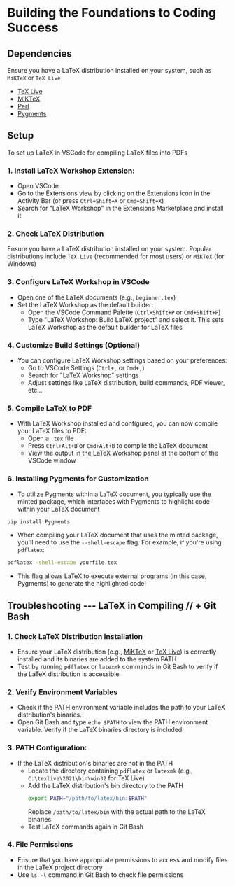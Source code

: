 # **Building the Foundations to Coding Success**

## **Dependencies**

Ensure you have a LaTeX distribution installed on your system, such as ```MiKTeX``` or ```TeX Live```

- [TeX Live](https://www.tug.org/texlive/acquire-netinstall.html)
- [MiKTeX](https://miktex.org/howto/download-miktex)
- [Perl](https://strawberryperl.com/)
- [Pygments](http://pygments.org/)

## **Setup**

To set up LaTeX in VSCode for compiling LaTeX files into PDFs

### 1. Install LaTeX Workshop Extension:

- Open VSCode
- Go to the Extensions view by clicking on the Extensions icon in the Activity Bar (or press `Ctrl+Shift+X` or `Cmd+Shift+X`)
- Search for "LaTeX Workshop" in the Extensions Marketplace and install it

### 2. Check LaTeX Distribution

Ensure you have a LaTeX distribution installed on your system. Popular distributions include ```TeX Live``` (recommended for most users) or ```MiKTeX``` (for Windows)

### 3. Configure LaTeX Workshop in VSCode
- Open one of the LaTeX documents (e.g., `beginner.tex`) 
- Set the LaTeX Workshop as the default builder:
   - Open the VSCode Command Palette (`Ctrl+Shift+P` or `Cmd+Shift+P`)
   - Type "LaTeX Workshop: Build LaTeX project" and select it. This sets LaTeX Workshop as the default builder for LaTeX files

### 4. Customize Build Settings **(Optional)**
- You can configure LaTeX Workshop settings based on your preferences:
   - Go to VSCode Settings (`Ctrl+,` or `Cmd+,`)
   - Search for "LaTeX Workshop" settings
   - Adjust settings like LaTeX distribution, build commands, PDF viewer, etc...

### 5. Compile LaTeX to PDF
- With LaTeX Workshop installed and configured, you can now compile your LaTeX files to PDF:
   - Open a `.tex` file
   - Press `Ctrl+Alt+B` or `Cmd+Alt+B` to compile the LaTeX document
   - View the output in the LaTeX Workshop panel at the bottom of the VSCode window

### 6. Installing Pygments for Customization

- To utilize Pygments within a LaTeX document, you typically use the minted package, which interfaces with Pygments to highlight code within your LaTeX document

```bash
pip install Pygments
```

- When compiling your LaTeX document that uses the minted package, you'll need to use the `--shell-escape` flag. For example, if you're using `pdflatex`:

```bash
pdflatex -shell-escape yourfile.tex
```

- This flag allows LaTeX to execute external programs (in this case, Pygments) to generate the highlighted code!

## **Troubleshooting --- LaTeX in Compiling // + Git Bash**

### 1. Check LaTeX Distribution Installation

- Ensure your LaTeX distribution (e.g., [MiKTeX](https://miktex.org/howto/download-miktex) or [TeX Live](https://www.tug.org/texlive/acquire-netinstall.html)) is correctly installed and its binaries are added to the system PATH
- Test by running `pdflatex` or `latexmk` commands in Git Bash to verify if the LaTeX distribution is accessible

### 2. Verify Environment Variables
- Check if the PATH environment variable includes the path to your LaTeX distribution's binaries.
- Open Git Bash and type `echo $PATH` to view the PATH environment variable. Verify if the LaTeX binaries directory is included

### 3. PATH Configuration:
- If the LaTeX distribution's binaries are not in the PATH
  - Locate the directory containing `pdflatex` or `latexmk` (e.g., `C:\texlive\2021\bin\win32` for TeX Live)
  - Add the LaTeX distribution's bin directory to the PATH
    ```bash
    export PATH="/path/to/latex/bin:$PATH"
    ```
    Replace `/path/to/latex/bin` with the actual path to the LaTeX binaries
  - Test LaTeX commands again in Git Bash

### 4. File Permissions
- Ensure that you have appropriate permissions to access and modify files in the LaTeX project directory
- Use `ls -l` command in Git Bash to check file permissions

